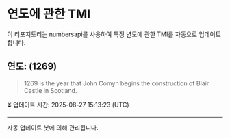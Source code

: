 
# 연도에 관한 TMI

이 리포지토리는 numbersapi를 사용하여 특정 년도에 관한 TMI를 자동으로 업데이트합니다.

## 연도: (1269)
> 1269 is the year that John Comyn begins the construction of Blair Castle in Scotland.

⏳ 업데이트 시간: 2025-08-27 15:13:23 (UTC)

---
자동 업데이트 봇에 의해 관리됩니다.
